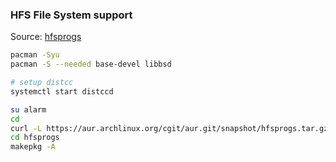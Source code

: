 ### HFS File System support
Source: [hfsprogs](https://github.com/muflone/pkgbuilds/tree/master/hfsprogs)
```sh
pacman -Syu
pacman -S --needed base-devel libbsd

# setup distcc
systemctl start distccd

su alarm
cd
curl -L https://aur.archlinux.org/cgit/aur.git/snapshot/hfsprogs.tar.gz | bsdtar xf -
cd hfsprogs
makepkg -A
```
